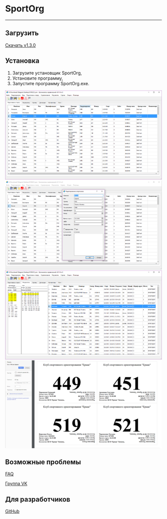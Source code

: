 # SportOrg

___

## Загрузить

[Скачать v1.3.0](https://vk.cc/8yQnUq)

## Установка

1. Загрузите установщик SportOrg,
1. Установите программу,
1. Запустите программу SportOrg.exe.

![Mainwindow sportorg](img/mainwindow.png)
![Dialogedit sportorg](img/dialogedit.png)
![Result sportorg](img/result.png)
![Bibprintout sportorg](img/bibprintout.png)

## Возможные проблемы

[FAQ](faq/index.md)

[Группа VK](https://vk.com/sportorgio)

## Для разработчиков

[GitHub](https://sportorg.github.io/pysport/)
